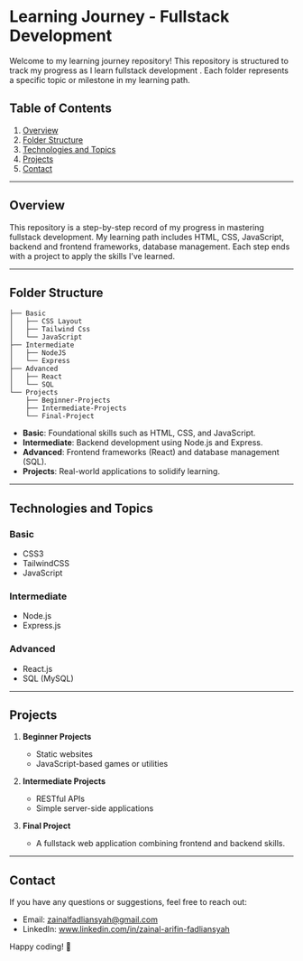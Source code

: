 # Learning Journey - Fullstack Development 

Welcome to my learning journey repository! This repository is structured to track my progress as I learn fullstack development . Each folder represents a specific topic or milestone in my learning path.

## Table of Contents

1. [Overview](#overview)
2. [Folder Structure](#folder-structure)
3. [Technologies and Topics](#technologies-and-topics)
4. [Projects](#projects)
5. [Contact](#contact)

---

## Overview
This repository is a step-by-step record of my progress in mastering fullstack development. My learning path includes HTML, CSS, JavaScript, backend and frontend frameworks, database management. Each step ends with a project to apply the skills I’ve learned.

---

## Folder Structure

```plaintext
├── Basic
│   ├── CSS Layout
│   ├── Tailwind Css
│   └── JavaScript
├── Intermediate
│   ├── NodeJS
│   └── Express
├── Advanced
│   ├── React
│   └── SQL
└── Projects
    ├── Beginner-Projects
    ├── Intermediate-Projects
    └── Final-Project
```

- **Basic**: Foundational skills such as HTML, CSS, and JavaScript.
- **Intermediate**: Backend development using Node.js and Express.
- **Advanced**: Frontend frameworks (React) and database management (SQL).
- **Projects**: Real-world applications to solidify learning.

---

## Technologies and Topics

### Basic
- CSS3
- TailwindCSS
- JavaScript

### Intermediate
- Node.js
- Express.js

### Advanced
- React.js
- SQL (MySQL)

---

## Projects

1. **Beginner Projects**
   - Static websites
   - JavaScript-based games or utilities

2. **Intermediate Projects**
   - RESTful APIs
   - Simple server-side applications

3. **Final Project**
   - A fullstack web application combining frontend and backend skills.

---

## Contact
If you have any questions or suggestions, feel free to reach out:
- Email: zainalfadliansyah@gmail.com
- LinkedIn: www.linkedin.com/in/zainal-arifin-fadliansyah

Happy coding! 🚀
